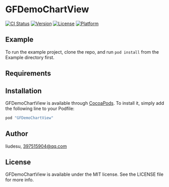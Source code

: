 # GFDemoChartView

[![CI Status](http://img.shields.io/travis/liudesu/GFDemoChartView.svg?style=flat)](https://travis-ci.org/liudesu/GFDemoChartView)
[![Version](https://img.shields.io/cocoapods/v/GFDemoChartView.svg?style=flat)](http://cocoapods.org/pods/GFDemoChartView)
[![License](https://img.shields.io/cocoapods/l/GFDemoChartView.svg?style=flat)](http://cocoapods.org/pods/GFDemoChartView)
[![Platform](https://img.shields.io/cocoapods/p/GFDemoChartView.svg?style=flat)](http://cocoapods.org/pods/GFDemoChartView)

## Example

To run the example project, clone the repo, and run `pod install` from the Example directory first.

## Requirements

## Installation

GFDemoChartView is available through [CocoaPods](http://cocoapods.org). To install
it, simply add the following line to your Podfile:

```ruby
pod "GFDemoChartView"
```

## Author

liudesu, 397515904@qq.com

## License

GFDemoChartView is available under the MIT license. See the LICENSE file for more info.

